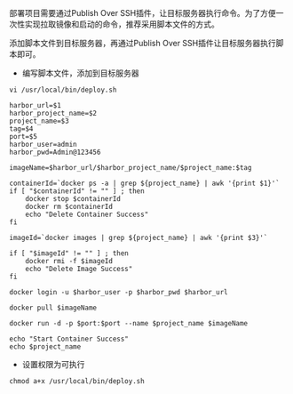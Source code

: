 部署项目需要通过Publish Over SSH插件，让目标服务器执行命令。为了方便一次性实现拉取镜像和启动的命令，推荐采用脚本文件的方式。

添加脚本文件到目标服务器，再通过Publish Over SSH插件让目标服务器执行脚本即可。

-  编写脚本文件，添加到目标服务器 
```shell
vi /usr/local/bin/deploy.sh

harbor_url=$1
harbor_project_name=$2
project_name=$3
tag=$4
port=$5
harbor_user=admin
harbor_pwd=Admin@123456

imageName=$harbor_url/$harbor_project_name/$project_name:$tag

containerId=`docker ps -a | grep ${project_name} | awk '{print $1}'`
if [ "$containerId" != "" ] ; then
    docker stop $containerId
    docker rm $containerId
    echo "Delete Container Success"
fi

imageId=`docker images | grep ${project_name} | awk '{print $3}'`

if [ "$imageId" != "" ] ; then
    docker rmi -f $imageId
    echo "Delete Image Success"
fi

docker login -u $harbor_user -p $harbor_pwd $harbor_url

docker pull $imageName

docker run -d -p $port:$port --name $project_name $imageName

echo "Start Container Success"
echo $project_name
```

- 设置权限为可执行  
```shell
chmod a+x /usr/local/bin/deploy.sh
```
